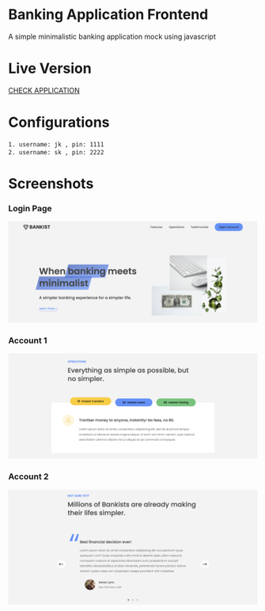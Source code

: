 # Banking Application Frontend

A simple minimalistic banking application mock using javascript

# Live Version

[CHECK APPLICATION](https://jeevakalaiselvam.github.io/javascript-indianbank-simple/)

# Configurations

    1. username: jk , pin: 1111
    2. username: sk , pin: 2222

# Screenshots

### Login Page

![Screenshot](screens/screen1.png)

### Account 1

![Screenshot](screens/screen2.png)

### Account 2

![Screenshot](screens/screen3.png)

